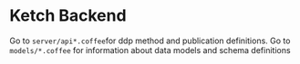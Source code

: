 # Ketch Backend

Go to `server/api*.coffee`for ddp method and publication definitions.
Go to `models/*.coffee` for information about data models and schema definitions